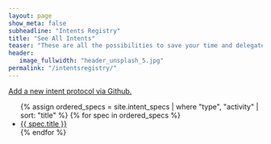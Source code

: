 ```yaml
---
layout: page
show_meta: false
subheadline: "Intents Registry"
title: "See All Intents"
teaser: "These are all the possibilities to save your time and delegate to other apps."
header:
   image_fullwidth: "header_unsplash_5.jpg"
permalink: "/intentsregistry/"
---
```

<a href="https://github.com/openintents/openintents.github.io/new/master/_intent_specs">Add a new intent protocol via Github.</a>
<ul>
    {% assign ordered_specs = site.intent_specs | where "type", "activity" | sort: "title" %}
    {% for spec in ordered_specs %}
    <li><a href="{{ site.url }}/action/{{ spec.action | slugify  }}">{{ spec.title }}</a></li>
    {% endfor %}
</ul>
